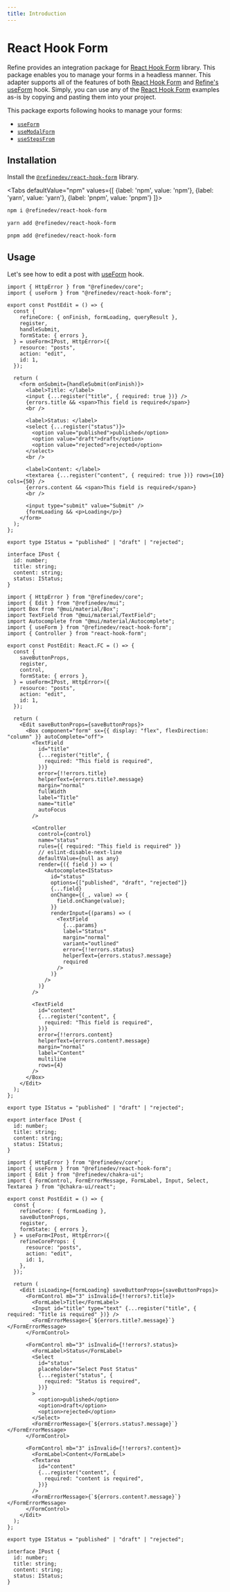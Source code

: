```yaml
---
title: Introduction
---
```


# React Hook Form <GuideBadge id="guides-concepts/forms" /> <RouterBadge id="guides-concepts/routing/#useform" />

Refine provides an integration package for [React Hook Form][react-hook-form] library. This package enables you to manage your forms in a headless manner. This adapter supports all of the features of both [React Hook Form][react-hook-form] and [Refine's useForm][use-form-core] hook. Simply, you can use any of the [React Hook Form][react-hook-form] examples as-is by copying and pasting them into your project.

This package exports following hooks to manage your forms:

- [`useForm`][use-form-react-hook-form]
- [`useModalForm`](/docs/packages/list-of-packages)
- [`useStepsFrom`](/docs/packages/list-of-packages)

## Installation

Install the [`@refinedev/react-hook-form`][refine-react-hook-form] library.

<Tabs
defaultValue="npm"
values={[
{label: 'npm', value: 'npm'},
{label: 'yarn', value: 'yarn'},
{label: 'pnpm', value: 'pnpm'}
]}>

<TabItem value="npm">

```bash
npm i @refinedev/react-hook-form
```

</TabItem>

<TabItem value="yarn">

```bash
yarn add @refinedev/react-hook-form
```

</TabItem>

<TabItem value="pnpm">

```bash
pnpm add @refinedev/react-hook-form
```

</TabItem>

</Tabs>

## Usage

Let's see how to edit a post with [useForm][use-form-react-hook-form] hook.

<Tabs wrapContent={false}>

<TabItem value="Headless">

```tsx title="edit.tsx"
import { HttpError } from "@refinedev/core";
import { useForm } from "@refinedev/react-hook-form";

export const PostEdit = () => {
  const {
    refineCore: { onFinish, formLoading, queryResult },
    register,
    handleSubmit,
    formState: { errors },
  } = useForm<IPost, HttpError>({
    resource: "posts",
    action: "edit",
    id: 1,
  });

  return (
    <form onSubmit={handleSubmit(onFinish)}>
      <label>Title: </label>
      <input {...register("title", { required: true })} />
      {errors.title && <span>This field is required</span>}
      <br />

      <label>Status: </label>
      <select {...register("status")}>
        <option value="published">published</option>
        <option value="draft">draft</option>
        <option value="rejected">rejected</option>
      </select>
      <br />

      <label>Content: </label>
      <textarea {...register("content", { required: true })} rows={10} cols={50} />
      {errors.content && <span>This field is required</span>}
      <br />

      <input type="submit" value="Submit" />
      {formLoading && <p>Loading</p>}
    </form>
  );
};

export type IStatus = "published" | "draft" | "rejected";

interface IPost {
  id: number;
  title: string;
  content: string;
  status: IStatus;
}
```

</TabItem>

<TabItem value="Material UI">

```tsx title="edit.tsx"
import { HttpError } from "@refinedev/core";
import { Edit } from "@refinedev/mui";
import Box from "@mui/material/Box";
import TextField from "@mui/material/TextField";
import Autocomplete from "@mui/material/Autocomplete";
import { useForm } from "@refinedev/react-hook-form";
import { Controller } from "react-hook-form";

export const PostEdit: React.FC = () => {
  const {
    saveButtonProps,
    register,
    control,
    formState: { errors },
  } = useForm<IPost, HttpError>({
    resource: "posts",
    action: "edit",
    id: 1,
  });

  return (
    <Edit saveButtonProps={saveButtonProps}>
      <Box component="form" sx={{ display: "flex", flexDirection: "column" }} autoComplete="off">
        <TextField
          id="title"
          {...register("title", {
            required: "This field is required",
          })}
          error={!!errors.title}
          helperText={errors.title?.message}
          margin="normal"
          fullWidth
          label="Title"
          name="title"
          autoFocus
        />

        <Controller
          control={control}
          name="status"
          rules={{ required: "This field is required" }}
          // eslint-disable-next-line
          defaultValue={null as any}
          render={({ field }) => (
            <Autocomplete<IStatus>
              id="status"
              options={["published", "draft", "rejected"]}
              {...field}
              onChange={(_, value) => {
                field.onChange(value);
              }}
              renderInput={(params) => (
                <TextField
                  {...params}
                  label="Status"
                  margin="normal"
                  variant="outlined"
                  error={!!errors.status}
                  helperText={errors.status?.message}
                  required
                />
              )}
            />
          )}
        />

        <TextField
          id="content"
          {...register("content", {
            required: "This field is required",
          })}
          error={!!errors.content}
          helperText={errors.content?.message}
          margin="normal"
          label="Content"
          multiline
          rows={4}
        />
      </Box>
    </Edit>
  );
};

export type IStatus = "published" | "draft" | "rejected";

export interface IPost {
  id: number;
  title: string;
  content: string;
  status: IStatus;
}
```

</TabItem>

<TabItem value="Chakra UI">

```tsx title="edit.tsx"
import { HttpError } from "@refinedev/core";
import { useForm } from "@refinedev/react-hook-form";
import { Edit } from "@refinedev/chakra-ui";
import { FormControl, FormErrorMessage, FormLabel, Input, Select, Textarea } from "@chakra-ui/react";

export const PostEdit = () => {
  const {
    refineCore: { formLoading },
    saveButtonProps,
    register,
    formState: { errors },
  } = useForm<IPost, HttpError>({
    refineCoreProps: {
      resource: "posts",
      action: "edit",
      id: 1,
    },
  });

  return (
    <Edit isLoading={formLoading} saveButtonProps={saveButtonProps}>
      <FormControl mb="3" isInvalid={!!errors?.title}>
        <FormLabel>Title</FormLabel>
        <Input id="title" type="text" {...register("title", { required: "Title is required" })} />
        <FormErrorMessage>{`${errors.title?.message}`}</FormErrorMessage>
      </FormControl>

      <FormControl mb="3" isInvalid={!!errors?.status}>
        <FormLabel>Status</FormLabel>
        <Select
          id="status"
          placeholder="Select Post Status"
          {...register("status", {
            required: "Status is required",
          })}
        >
          <option>published</option>
          <option>draft</option>
          <option>rejected</option>
        </Select>
        <FormErrorMessage>{`${errors.status?.message}`}</FormErrorMessage>
      </FormControl>

      <FormControl mb="3" isInvalid={!!errors?.content}>
        <FormLabel>Content</FormLabel>
        <Textarea
          id="content"
          {...register("content", {
            required: "content is required",
          })}
        />
        <FormErrorMessage>{`${errors.content?.message}`}</FormErrorMessage>
      </FormControl>
    </Edit>
  );
};

export type IStatus = "published" | "draft" | "rejected";

interface IPost {
  id: number;
  title: string;
  content: string;
  status: IStatus;
}
```

</TabItem>

</Tabs>

[use-form-react-hook-form]: /docs/packages/list-of-packages
[react-hook-form]: https://react-hook-form.com
[refine-react-hook-form]: https://github.com/refinedev/refine/tree/master/packages/react-hook-form
[use-form-core]: /docs/core/hooks/use-form/
[baserecord]: /docs/core/interface-references#baserecord
[httperror]: /docs/core/interface-references#httperror
[notification-provider]: /docs/core/providers/notification-provider
[get-one]: /docs/core/providers/data-provider#getone-
[create]: /docs/core/providers/data-provider#create-
[update]: /docs/core/providers/data-provider#update-
[data-provider]: /docs/core/providers/data-provider
